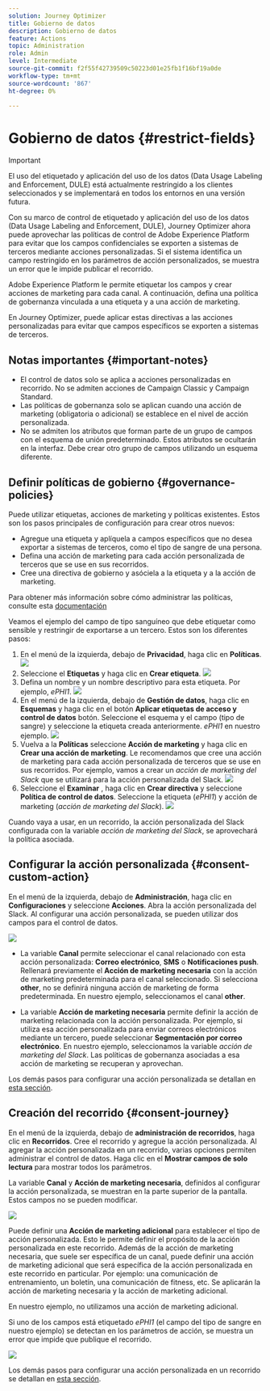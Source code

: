 ```yaml
---
solution: Journey Optimizer
title: Gobierno de datos
description: Gobierno de datos
feature: Actions
topic: Administration
role: Admin
level: Intermediate
source-git-commit: f2f55f42739509c50223d01e25fb1f16bf19a0de
workflow-type: tm+mt
source-wordcount: '867'
ht-degree: 0%

---
```


# Gobierno de datos {#restrict-fields}


>[!IMPORTANT]
>
>El uso del etiquetado y aplicación del uso de los datos (Data Usage Labeling and Enforcement, DULE) está actualmente restringido a los clientes seleccionados y se implementará en todos los entornos en una versión futura.

Con su marco de control de etiquetado y aplicación del uso de los datos (Data Usage Labeling and Enforcement, DULE), Journey Optimizer ahora puede aprovechar las políticas de control de Adobe Experience Platform para evitar que los campos confidenciales se exporten a sistemas de terceros mediante acciones personalizadas. Si el sistema identifica un campo restringido en los parámetros de acción personalizados, se muestra un error que le impide publicar el recorrido.

Adobe Experience Platform le permite etiquetar los campos y crear acciones de marketing para cada canal. A continuación, defina una política de gobernanza vinculada a una etiqueta y a una acción de marketing.

En Journey Optimizer, puede aplicar estas directivas a las acciones personalizadas para evitar que campos específicos se exporten a sistemas de terceros.

## Notas importantes {#important-notes}

* El control de datos solo se aplica a acciones personalizadas en recorrido. No se admiten acciones de Campaign Classic y Campaign Standard.
* Las políticas de gobernanza solo se aplican cuando una acción de marketing (obligatoria o adicional) se establece en el nivel de acción personalizada.
* No se admiten los atributos que forman parte de un grupo de campos con el esquema de unión predeterminado. Estos atributos se ocultarán en la interfaz. Debe crear otro grupo de campos utilizando un esquema diferente.

## Definir políticas de gobierno {#governance-policies}

Puede utilizar etiquetas, acciones de marketing y políticas existentes. Estos son los pasos principales de configuración para crear otros nuevos:

* Agregue una etiqueta y aplíquela a campos específicos que no desea exportar a sistemas de terceros, como el tipo de sangre de una persona.
* Defina una acción de marketing para cada acción personalizada de terceros que se use en sus recorridos.
* Cree una directiva de gobierno y asóciela a la etiqueta y a la acción de marketing.

Para obtener más información sobre cómo administrar las políticas, consulte esta [documentación](https://experienceleague.adobe.com/docs/experience-platform/data-governance/policies/user-guide.html?lang=en#consent-policy)

Veamos el ejemplo del campo de tipo sanguíneo que debe etiquetar como sensible y restringir de exportarse a un tercero. Estos son los diferentes pasos:

1. En el menú de la izquierda, debajo de **Privacidad**, haga clic en **Políticas**.
   ![](assets/action-privacy0.png)
1. Seleccione el **Etiquetas** y haga clic en **Crear etiqueta**.
   ![](assets/action-privacy1.png)
1. Defina un nombre y un nombre descriptivo para esta etiqueta. Por ejemplo, _ePHI1_.
   ![](assets/action-privacy2.png)
1. En el menú de la izquierda, debajo de **Gestión de datos**, haga clic en **Esquemas** y haga clic en el botón **Aplicar etiquetas de acceso y control de datos** botón. Seleccione el esquema y el campo (tipo de sangre) y seleccione la etiqueta creada anteriormente. _ePHI1_ en nuestro ejemplo.
   ![](assets/action-privacy3.png)
1. Vuelva a la **Políticas** seleccione **Acción de marketing** y haga clic en **Crear una acción de marketing**. Le recomendamos que cree una acción de marketing para cada acción personalizada de terceros que se use en sus recorridos. Por ejemplo, vamos a crear un _acción de marketing del Slack_ que se utilizará para la acción personalizada del Slack.
   ![](assets/action-privacy4.png)
1. Seleccione el **Examinar** , haga clic en **Crear directiva** y seleccione **Política de control de datos**. Seleccione la etiqueta (_ePHI1_) y acción de marketing (_acción de marketing del Slack_).
   ![](assets/action-privacy5.png)

Cuando vaya a usar, en un recorrido, la acción personalizada del Slack configurada con la variable _acción de marketing del Slack_, se aprovechará la política asociada.

## Configurar la acción personalizada {#consent-custom-action}

En el menú de la izquierda, debajo de **Administración**, haga clic en **Configuraciones** y seleccione **Acciones**. Abra la acción personalizada del Slack. Al configurar una acción personalizada, se pueden utilizar dos campos para el control de datos.

![](assets/action-privacy6.png)

* La variable **Canal** permite seleccionar el canal relacionado con esta acción personalizada: **Correo electrónico**, **SMS** o **Notificaciones push**. Rellenará previamente el **Acción de marketing necesaria** con la acción de marketing predeterminada para el canal seleccionado. Si selecciona **other**, no se definirá ninguna acción de marketing de forma predeterminada. En nuestro ejemplo, seleccionamos el canal **other**.

* La variable **Acción de marketing necesaria** permite definir la acción de marketing relacionada con la acción personalizada. Por ejemplo, si utiliza esa acción personalizada para enviar correos electrónicos mediante un tercero, puede seleccionar **Segmentación por correo electrónico**. En nuestro ejemplo, seleccionamos la variable _acción de marketing del Slack_. Las políticas de gobernanza asociadas a esa acción de marketing se recuperan y aprovechan.

Los demás pasos para configurar una acción personalizada se detallan en [esta sección](../action/about-custom-action-configuration.md#consent-management).

## Creación del recorrido {#consent-journey}

En el menú de la izquierda, debajo de **administración de recorridos**, haga clic en **Recorridos**. Cree el recorrido y agregue la acción personalizada.  Al agregar la acción personalizada en un recorrido, varias opciones permiten administrar el control de datos. Haga clic en el **Mostrar campos de solo lectura** para mostrar todos los parámetros.

La variable **Canal** y **Acción de marketing necesaria**, definidos al configurar la acción personalizada, se muestran en la parte superior de la pantalla. Estos campos no se pueden modificar.

![](assets/action-privacy7.png)

Puede definir una **Acción de marketing adicional** para establecer el tipo de acción personalizada. Esto le permite definir el propósito de la acción personalizada en este recorrido. Además de la acción de marketing necesaria, que suele ser específica de un canal, puede definir una acción de marketing adicional que será específica de la acción personalizada en este recorrido en particular. Por ejemplo: una comunicación de entrenamiento, un boletín, una comunicación de fitness, etc. Se aplicarán la acción de marketing necesaria y la acción de marketing adicional.

En nuestro ejemplo, no utilizamos una acción de marketing adicional.

Si uno de los campos está etiquetado _ePHI1_ (el campo del tipo de sangre en nuestro ejemplo) se detectan en los parámetros de acción, se muestra un error que impide que publique el recorrido.

![](assets/action-privacy8.png)

Los demás pasos para configurar una acción personalizada en un recorrido se detallan en [esta sección](../building-journeys/using-custom-actions.md).
